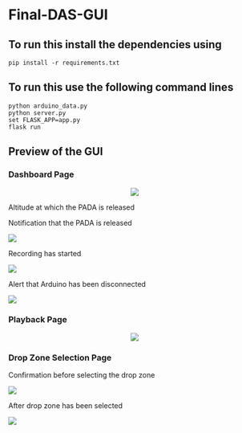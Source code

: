 # Final-DAS-GUI
## To run this install the dependencies using
```
pip install -r requirements.txt
```

## To run this use the following command lines
```
python arduino_data.py
python server.py
set FLASK_APP=app.py
flask run
```

## Preview of the GUI

### Dashboard Page

<p align="center">
  <img src="Dashboard1.PNG">
 </p>

<p align="center">
  <p>Altitude at which the PADA is released </p>
  <p>Notification that the PADA is released</p>
  <img src ="Dashboard2.PNG">
<p>

<p align="center">
  <p>Recording has started</p>
  <img src ="Dashboard3.PNG">
<p>
  
<p align="center">
  <p>Alert that Arduino has been disconnected</p>
  <img src ="Dashboard4.PNG">
<p>
  
### Playback Page
  
<p align="center">
  <img src="Dashboard5.PNG">
</p>

### Drop Zone Selection Page
  
<p align="center">
  <p>Confirmation before selecting the drop zone</p>
  <img src="Dasboard6.PNG">
</p>

<p align="center">
  <p>After drop zone has been selected</p>
  <img src="Dashboard7.PNG">
</p>
